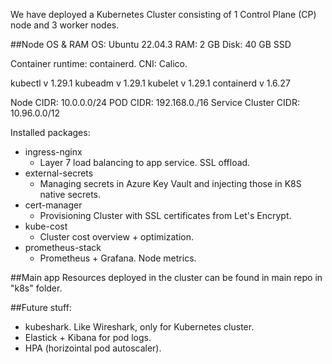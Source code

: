 We have deployed a Kubernetes Cluster consisting of 1 Control Plane (CP) node and 3 worker nodes.

##Node OS & RAM
OS: Ubuntu 22.04.3
RAM: 2 GB
Disk: 40 GB SSD

Container runtime: containerd.
CNI:  Calico. 

kubectl v 1.29.1
kubeadm v 1.29.1
kubelet v 1.29.1
containerd v 1.6.27

Node CIDR: 10.0.0.0/24
POD CIDR: 192.168.0./16
Service Cluster CIDR: 10.96.0.0/12

Installed packages:
* ingress-nginx
  * Layer 7 load balancing to app service. SSL offload.
* external-secrets
  * Managing secrets in Azure Key Vault and injecting those in K8S native secrets. 
* cert-manager
  * Provisioning Cluster with SSL certificates from Let's Encrypt. 
* kube-cost 
  * Cluster cost overview + optimization. 
* prometheus-stack
  * Prometheus + Grafana. Node metrics. 

##Main app
Resources deployed in the cluster can be found in main repo in "k8s" folder. 




##Future stuff: 
* kubeshark. Like Wireshark, only for Kubernetes cluster. 
* Elastick + Kibana for pod logs. 
* HPA (horizointal pod autoscaler).
